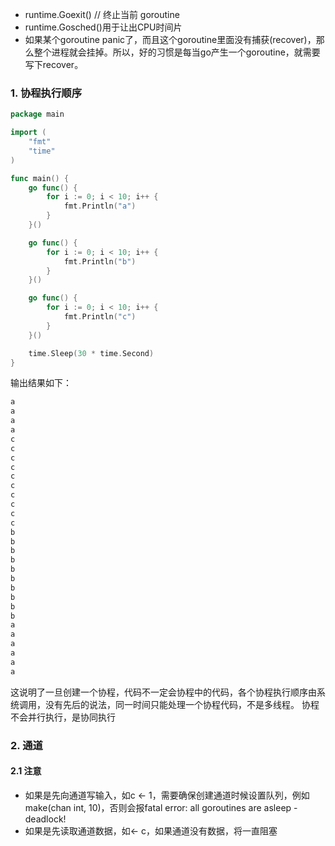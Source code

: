 - runtime.Goexit() // 终止当前 goroutine
- runtime.Gosched()用于让出CPU时间片
- 如果某个goroutine panic了，而且这个goroutine里面没有捕获(recover)，那么整个进程就会挂掉。所以，好的习惯是每当go产生一个goroutine，就需要写下recover。

### 1. 协程执行顺序

```go
package main

import (
	"fmt"
	"time"
)

func main() {
	go func() {
		for i := 0; i < 10; i++ {
			fmt.Println("a")
		}
	}()

	go func() {
		for i := 0; i < 10; i++ {
			fmt.Println("b")
		}
	}()

	go func() {
		for i := 0; i < 10; i++ {
			fmt.Println("c")
		}
	}()

	time.Sleep(30 * time.Second)
}
```

输出结果如下：

```bash
a
a
a
a
c
c
c
c
c
c
c
c
c
c
b
b
b
b
b
b
b
b
b
b
a
a
a
a
a
a
```

这说明了一旦创建一个协程，代码不一定会协程中的代码，各个协程执行顺序由系统调用，没有先后的说法，同一时间只能处理一个协程代码，不是多线程。 协程不会并行执行，是协同执行



### 2. 通道

#### 2.1 注意

- 如果是先向通道写输入，如c <- 1，需要确保创建通道时候设置队列，例如make(chan int, 10)，否则会报fatal error: all goroutines are asleep - deadlock!
- 如果是先读取通道数据，如<- c，如果通道没有数据，将一直阻塞